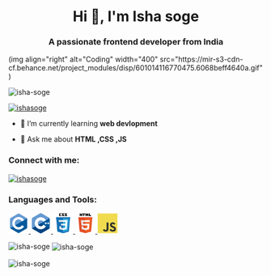 
<h1 align="center">Hi 👋, I'm Isha soge</h1>
<h3 align="center">A passionate frontend developer from India</h3>
(img align="right" alt="Coding" width="400" src="https://mir-s3-cdn-cf.behance.net/project_modules/disp/601014116770475.6068beff4640a.gif")

<p align="left"> <img src="https://komarev.com/ghpvc/?username=isha-soge&label=Profile%20views&color=0e75b6&style=flat" alt="isha-soge" /> </p>

<p align="left"> <a href="https://twitter.com/ishasoge" target="blank"><img src="https://img.shields.io/twitter/follow/ishasoge?logo=twitter&style=for-the-badge" alt="ishasoge" /></a> </p>

- 🌱 I’m currently learning **web devlopment**

- 💬 Ask me about **HTML ,CSS ,JS**

<h3 align="left">Connect with me:</h3>
<p align="left">
<a href="https://twitter.com/ishasoge" target="blank"><img align="center" src="https://raw.githubusercontent.com/rahuldkjain/github-profile-readme-generator/master/src/images/icons/Social/twitter.svg" alt="ishasoge" height="30" width="40" /></a>
</p>

<h3 align="left">Languages and Tools:</h3>
<p align="left"> <a href="https://www.cprogramming.com/" target="_blank" rel="noreferrer"> <img src="https://raw.githubusercontent.com/devicons/devicon/master/icons/c/c-original.svg" alt="c" width="40" height="40"/> </a> <a href="https://www.w3schools.com/cpp/" target="_blank" rel="noreferrer"> <img src="https://raw.githubusercontent.com/devicons/devicon/master/icons/cplusplus/cplusplus-original.svg" alt="cplusplus" width="40" height="40"/> </a> <a href="https://www.w3schools.com/css/" target="_blank" rel="noreferrer"> <img src="https://raw.githubusercontent.com/devicons/devicon/master/icons/css3/css3-original-wordmark.svg" alt="css3" width="40" height="40"/> </a> <a href="https://www.w3.org/html/" target="_blank" rel="noreferrer"> <img src="https://raw.githubusercontent.com/devicons/devicon/master/icons/html5/html5-original-wordmark.svg" alt="html5" width="40" height="40"/> </a> <a href="https://developer.mozilla.org/en-US/docs/Web/JavaScript" target="_blank" rel="noreferrer"> <img src="https://raw.githubusercontent.com/devicons/devicon/master/icons/javascript/javascript-original.svg" alt="javascript" width="40" height="40"/> </a> </p>

<p><img align="left" src="https://github-readme-stats.vercel.app/api/top-langs?username=isha-soge&show_icons=true&locale=en&layout=compact" alt="isha-soge" /></p>

<p>&nbsp;<img align="center" src="https://github-readme-stats.vercel.app/api?username=isha-soge&show_icons=true&locale=en" alt="isha-soge" /></p>

<p><img align="center" src="https://github-readme-streak-stats.herokuapp.com/?user=isha-soge&" alt="isha-soge" /></p>

